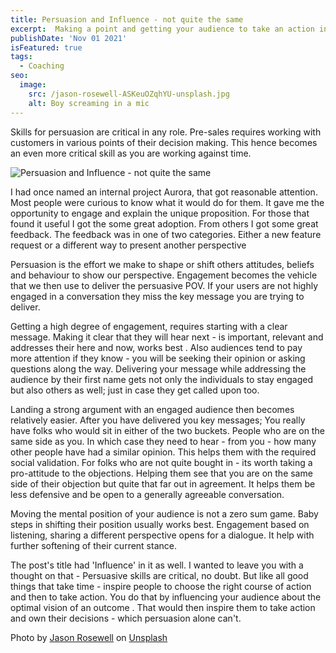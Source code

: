 ```yaml
---
title: Persuasion and Influence - not quite the same
excerpt:  Making a point and getting your audience to take an action in a short duration of time requires persuasive skills. Here are some thoughts when you are working against time - and worse off when you are trying to do though a video call.
publishDate: 'Nov 01 2021'
isFeatured: true
tags:
  - Coaching
seo:
  image:
    src: /jason-rosewell-ASKeuOZqhYU-unsplash.jpg
    alt: Boy screaming in a mic
---
```


Skills for persuasion are critical in any role. Pre-sales requires working with customers in various points of their decision making. This hence becomes an even more critical skill as you are working against time. 

![Persuasion and Influence - not quite the same](/jason-rosewell-ASKeuOZqhYU-unsplash.jpg )


I had once named an internal project Aurora, that got reasonable attention. Most people were curious to know what it would do for them. It gave me the opportunity to engage and explain the unique proposition. For those that found it useful I got the some great adoption. From others I got some great feedback. The feedback was in one of two categories. Either a new feature request or a different way to present another perspective

Persuasion is the effort we make to shape or shift others attitudes, beliefs and behaviour to show our perspective. Engagement becomes the vehicle that we then use to  deliver the persuasive POV. If your users are not highly engaged in a conversation they miss  the key message you are trying to deliver. 

Getting a high degree of engagement,  requires starting  with a clear  message. Making it clear that they will hear next - is important, relevant and addresses their here and now, works best . Also audiences tend to pay more attention if they know - you will be seeking their opinion or asking questions along the way. Delivering your message while addressing the audience by their first name gets not only the individuals to stay engaged but also others as well; just in case they get called upon too.

Landing a strong argument with an engaged audience then becomes relatively easier. After you have delivered you key messages; You really have folks who would sit in either of the two buckets. People who are on the same side as you. In which case they need to hear - from you - how many other people have had a similar opinion. This helps them with the required social validation. For folks who are not quite bought in - its worth taking a pro-attitude to the objections. Helping them see that you are on the same side of their objection but quite that far out in agreement. It helps them be less defensive and be open to a generally agreeable conversation. 

Moving the mental position of your audience is not a zero sum game. Baby steps in shifting their position usually works best. Engagement based on listening, sharing a different perspective opens for a dialogue. It help with further softening of their current stance.

The post's title had 'Influence'  in it as well. I wanted to leave you with a thought on that - Persuasive skills are critical, no doubt. But like all good things that take time - inspire people to choose the right course of action and then to take action. You do that by influencing your audience about the optimal vision of an outcome . That would then inspire them to take action and own their decisions - which persuasion alone can't.


Photo by <a href="https://unsplash.com/@jasonrosewell?utm_source=unsplash&utm_medium=referral&utm_content=creditCopyText">Jason Rosewell</a> on <a href="https://unsplash.com/s/photos/megaphone?utm_source=unsplash&utm_medium=referral&utm_content=creditCopyText">Unsplash</a>
  